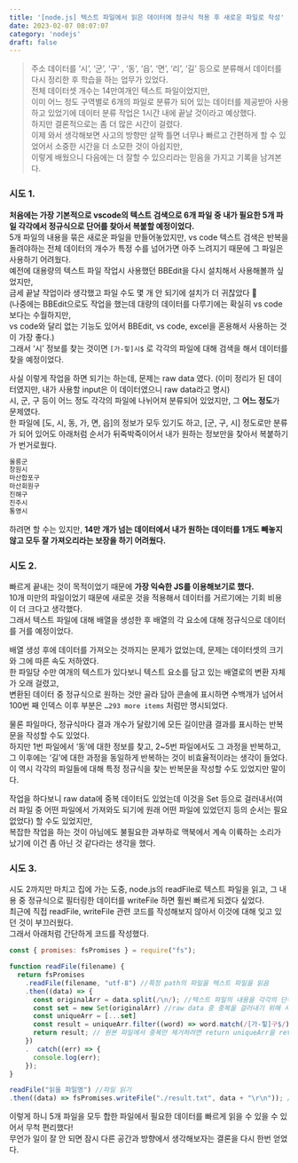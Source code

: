 ```yaml
---
title: '[node.js] 텍스트 파일에서 읽은 데이터에 정규식 적용 후 새로운 파일로 작성'
date: 2023-02-07 08:07:07
category: 'nodejs'
draft: false
---
```


> 주소 데이터를 ‘시’, ‘군’, ‘구’ , ‘동’,  ‘읍’,  ‘면’, ‘리’, ‘길’ 등으로 분류해서 데이터를 다시 정리한 후 학습을 하는 업무가 있었다.    
> 전체 데이터셋 개수는 14만여개인 텍스트 파일이었지만,   
> 이미 어느 정도 구역별로 6개의 파일로 분류가 되어 있는 데이터를 제공받아 사용하고 있었기에 데이터 분류 작업은 1시간 내에 끝날 것이라고 예상했다.      
> 하지만 결론적으로는 좀 더 많은 시간이 걸렸다.       
> 이제 와서 생각해보면 사고의 방향만 살짝 틀면 너무나 빠르고 간편하게 할 수 있었어서 소중한 시간을 더 소모한 것이 아쉽지만,     
> 이렇게 배웠으니 다음에는 더 잘할 수 있으리라는 믿음을 가지고 기록을 남겨본다.      

### 시도 1.  

**처음에는 가장 기본적으로 vscode의 텍스트 검색으로 6개 파일 중 내가 필요한 5개 파일 각각에서 정규식으로 단어를 찾아서 복붙할 예정이었다.**  
5개 파일의 내용을 묶은 새로운 파일을 만들어놓았지만, vs code 텍스트 검색은 반복을 돌려야하는 전체 데이터의 개수가 특정 수를 넘어가면 아주 느려지기 때문에 그 파일은 사용하기 어려웠다.  
예전에 대용량의 텍스트 파일 작업시 사용했던 BBEdit을 다시 설치해서 사용해볼까 싶었지만,   
금세 끝날 작업이라 생각했고 파일 수도 몇 개 안 되기에 설치가 더 귀찮았다 🥲    
(나중에는 BBEdit으로도 작업을 했는데 대량의 데이터를 다루기에는 확실히 vs code보다는 수월하지만,  
vs code와 달리 없는 기능도 있어서 BBEdit, vs code, excel을 혼용해서 사용하는 것이 가장 좋다.)  
그래서 ‘시’ 정보를 찾는 것이면 `[가-힣]시$` 로 각각의 파일에 대해 검색을 해서 데이터를 찾을 예정이었다.  

사실 이렇게 작업을 하면 되기는 하는데, 문제는 raw data 였다.   (이미 정리가 된 데이터였지만, 내가 사용할 input은 이 데이터였으니 raw data라고 명시)  
시, 군, 구 등이 어느 정도 각각의 파일에 나뉘어져 분류되어 있었지만, 그 **어느 정도**가 문제였다.   
한 파일에 [도, 시, 동, 가, 면, 읍]의 정보가 모두 있기도 하고, [군, 구, 시] 정도로만 분류가 되어 있어도 아래처럼  순서가 뒤죽박죽이어서 내가 원하는 정보만을 찾아서 복붙하기가 번거로웠다.  

```js
울릉군
창원시
마산합포구
마산회원구
진해구
진주시
통영시
```

하려면 할 수는 있지만, **14만 개가 넘는 데이터에서 내가 원하는 데이터를 1개도 빼놓지 않고 모두 잘 가져오리라는 보장을 하기 어려웠다.**

### 시도 2.  
빠르게 끝내는 것이 목적이었기 때문에 **가장 익숙한 JS를 이용해보기로 했다.**  
10개 미만의 파일이었기 때문에 새로운 것을 적용해서 데이터를 거르기에는 기회 비용이 더 크다고 생각했다.  
그래서 텍스트 파일에 대해 배열을 생성한 후 배열의 각 요소에 대해 정규식으로 데이터를 거를 예정이었다.   

배열 생성 후에 데이터를 가져오는 것까지는 문제가 없었는데, 문제는 데이터셋의 크기와 그에 따른 속도 저하였다.  
한 파일당 수만 여개의 텍스트가 있다보니 텍스트 요소를 담고 있는 배열로의 변환 자체가 오래 걸렸고,   
변환된 데이터 중 정규식으로 원하는 것만 골라 담아 콘솔에 표시하면 수백개가 넘어서 100번 째 인덱스 이후 부분은 `…293 more items` 처럼만 명시되었다.  

물론 파일마다, 정규식마다 결과 개수가 달랐기에 모든 길이만큼 결과를 표시하는 반복문을 작성할 수도 있었다.  
하지만 1번 파일에서 ‘동’에 대한 정보를 찾고, 2~5번 파일에서도 그 과정을 반복하고, 그 이후에는 ‘길’에 대한 과정을 동일하게 반복하는 것이 비효율적이라는 생각이 들었다.      
이 역시 각각의 파일들에 대해 특정 정규식을 찾는 반복문을 작성할 수도 있었지만 말이다.  

작업을 하다보니 raw data에 중복 데이터도 있었는데 이것을 Set 등으로 걸러내서(여러 파일 중 어떤 파일에서 가져와도 되기에 원래 어떤 파일에 있었던지 등의 순서는 필요없었다) 할 수도 있었지만,   
복잡한 작업을 하는 것이 아님에도 불필요한 과부하로 맥북에서 계속 이륙하는 소리가 났기에 이건 좀 아닌 것 같다라는 생각을 했다.  

### 시도 3.  
시도 2까지만 마치고 집에 가는 도중, node.js의 readFile로 텍스트 파일을 읽고, 그 내용 중 정규식으로 필터링한 데이터를 writeFile 하면 훨씬 빠르게 되겠다 싶었다.  
최근에 직접 readFile, writeFile 관련 코드를 작성해보지 않아서 이것에 대해 잊고 있던 것이 부끄러웠다.  
그래서 아래처럼 간단하게 코드를 작성했다.   

```js
const { promises: fsPromises } = require("fs");

function readFile(filename) {
  return fsPromises
    .readFile(filename, "utf-8") //특정 path의 파일을 텍스트 파일을 읽음
    .then((data) => {
      const originalArr = data.split(/\n/); //텍스트 파일의 내용을 각각의 단위로 잘라서 originalArr 배열 생성
      const set = new Set(originalArr) //raw data 중 중복을 걸러내기 위해 사용
      const uniqueArr = [...set]
      const result = uniqueArr.filter((word) => word.match(/[가-힣]구$/)); //'구'로 끝나는 데이터만 filter해서 result에 담음
      return result; // 원본 파일에서 중복만 제거하려면 return uniqueArr을 return 하면 된다.
    })
    .  catch((err) => {
      console.log(err);
    });
}

readFile("읽을 파일명") //파일 읽기
.then((data) => fsPromises.writeFile("./result.txt", data + "\r\n")); //result의 내용을 result.txt라는 파일에 작성
```

이렇게 하니 5개 파일을 모두 합한 파일에서 필요한 데이터를 빠르게 읽을 수 있을 수 있어서 무척 편리했다!  
무언가 일이 잘 안 되면 잠시 다른 공간과 방향에서 생각해보자는 결론을 다시 한번 얻었다.